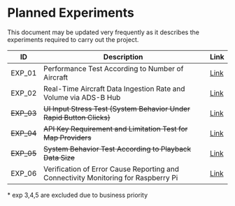 # Planned Experiments

This document may be updated very frequently as it describes the experiments required to carry out the project.

| ID         | Description                                                  | Link                           |
| ---------- | ------------------------------------------------------------ | ------------------------------ |
| EXP_01     | Performance Test According to Number of Aircraft             | [Link](./experiments/exp01.md) |
| EXP_02     | Real-Time Aircraft Data Ingestion Rate and Volume via ADS-B Hub | [Link](./experiments/exp02.md) |
| ~~EXP_03~~ | ~~UI Input Stress Test (System Behavior Under Rapid Button Clicks)~~ | [Link](./experiments/exp03.md) |
| ~~EXP_04~~ | ~~API Key Requirement and Limitation Test for Map Providers~~ | [Link](./experiments/exp04.md) |
| ~~EXP_05~~ | ~~System Behavior Test According to Playback Data Size~~     | [Link](./experiments/exp05.md) |
| EXP_06     | Verification of Error Cause Reporting and Connectivity Monitoring for Raspberry Pi | [Link](./experiments/exp06.md) |

\* exp 3,4,5 are excluded due to business priority
